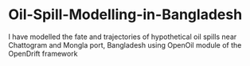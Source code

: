 # Oil-Spill-Modelling-in-Bangladesh
I have modelled the fate and trajectories of hypothetical oil spills near Chattogram and Mongla port, Bangladesh using OpenOil module of the OpenDrift framework
